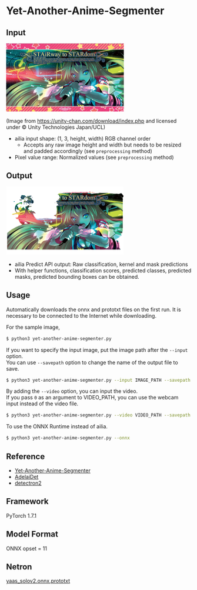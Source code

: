 # Yet-Another-Anime-Segmenter

## Input

<img src="unity_chan.png" width="320px">

(Image from https://unity-chan.com/download/index.php and licensed under
© Unity Technologies Japan/UCL)

- ailia input shape: (1, 3, height, width) RGB channel order
  - Accepts any raw image height and width but needs to be resized and padded
  accordingly (see `preprocessing` method)
- Pixel value range: Normalized values (see `preprocessing` method)

## Output

<img src="output.png" width="320px">


- ailia Predict API output: Raw classification, kernel and mask predictions
- With helper functions, classification scores, predicted classes, predicted
masks, predicted bounding boxes can be obtained.

## Usage

Automatically downloads the onnx and prototxt files on the first run.
It is necessary to be connected to the Internet while downloading.

For the sample image,
``` bash
$ python3 yet-another-anime-segmenter.py 
```

If you want to specify the input image, put the image path after the `--input` option.  
You can use `--savepath` option to change the name of the output file to save.
```bash
$ python3 yet-another-anime-segmenter.py --input IMAGE_PATH --savepath SAVE_IMAGE_PATH
```

By adding the `--video` option, you can input the video.   
If you pass `0` as an argument to VIDEO_PATH, you can use the webcam input instead of the video file.
```bash
$ python3 yet-another-anime-segmenter.py --video VIDEO_PATH --savepath SAVE_VIDEO_PATH
```

To use the ONNX Runtime instead of ailia.
```bash
$ python3 yet-another-anime-segmenter.py --onnx
```

## Reference

- [Yet-Another-Anime-Segmenter](https://github.com/zymk9/Yet-Another-Anime-Segmenter)
- [AdelaiDet](https://github.com/aim-uofa/AdelaiDet)
- [detectron2](https://github.com/facebookresearch/detectron2)

## Framework

PyTorch 1.7.1


## Model Format

ONNX opset = 11

## Netron

[yaas_solov2.onnx.prototxt](https://storage.googleapis.com/ailia-models/yaas_solov2/yaas_solov2.onnx.prototxt)
